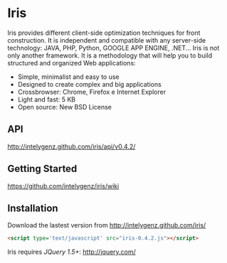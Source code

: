 # Iris

Iris provides different client-side optimization techniques for front construction. It is independent and compatible with any server-side technology: JAVA, PHP, Python, GOOGLE APP ENGINE, .NET...
Iris is not only another framework. It is a methodology that will help you to build structured and organized Web applications:

* Simple, minimalist and easy to use
* Designed to create complex and big applications
* Crossbrowser: Chrome, Firefox e Internet Explorer
* Light and fast: 5 KB
* Open source: New BSD License

## API
http://intelygenz.github.com/iris/api/v0.4.2/

## Getting Started
https://github.com/intelygenz/iris/wiki

## Installation

Download the lastest version from http://intelygenz.github.com/iris/

```html
<script type='text/javascript' src="iris-0.4.2.js"></script>
```

Iris requires *JQuery 1.5+*:
http://jquery.com/
